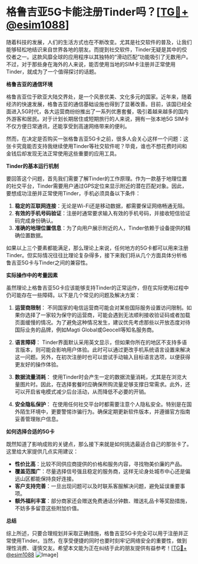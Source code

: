 # 格鲁吉亚5G卡能注册Tinder吗？[[TG💪+ @esim1088](https://t.me/s/esim1088)]

随着科技的发展，人们的生活方式也在不断改变。尤其是社交软件的普及，让我们能够轻松地结识来自世界各地的朋友。而提到社交软件，Tinder无疑是其中的佼佼者之一。这款风靡全球的应用程序以其独特的“滑动匹配”功能吸引了无数用户。不过，对于那些身在海外的人来说，能否使用当地的SIM卡注册并正常使用Tinder，就成为了一个值得探讨的话题。

**格鲁吉亚的通信环境**

格鲁吉亚位于欧亚大陆交界处，是一个风景优美、文化多元的国家。近年来，随着经济的快速发展，格鲁吉亚的通信基础设施也得到了显著改善。目前，该国已经全面进入5G时代，各大运营商纷纷推出了一系列优惠套餐，吸引着越来越多的国内外游客和居民。对于计划长期居住或短期旅行的人来说，拥有一张本地5G SIM卡不仅方便日常通讯，还能享受到高速网络带来的便利。

然而，在决定是否购买一张格鲁吉亚5G卡之前，很多人会关心这样一个问题：这张卡究竟能否支持我继续使用Tinder等社交软件呢？毕竟，谁也不想花费时间和金钱后却发现无法正常使用这些重要的应用工具。

**Tinder的基本运行机制**

要回答这个问题，首先我们需要了解Tinder的工作原理。作为一款基于地理位置的社交平台，Tinder需要用户通过GPS定位来显示附近的潜在匹配对象。因此，要想成功注册并正常使用Tinder，手机必须具备以下条件：

1. **稳定的互联网连接**：无论是Wi-Fi还是移动数据，都需要保证网络畅通无阻。
2. **有效的手机号码验证**：注册时通常要求输入有效的手机号码，并接收短信验证码完成身份确认。
3. **准确的地理位置信息**：为了向用户展示附近的人，Tinder依赖于设备提供的精确位置数据。

如果以上三个要素都能满足，那么理论上来说，任何地方的5G卡都可以用来注册Tinder。但实际情况往往比理论复杂得多，接下来我们将从几个方面具体分析格鲁吉亚5G卡与Tinder之间的兼容性。

**实际操作中的考量因素**

虽然理论上格鲁吉亚5G卡应该能够支持Tinder的正常运作，但在实际使用过程中仍可能存在一些障碍。以下是几个常见的问题及解决方案：

1. **运营商限制**：
   不同国家的电信运营商可能会对某些国际服务设置访问限制。如果你选择了一家较为保守的运营商，可能会遇到无法顺利接收验证码或者加载页面缓慢的情况。为了避免这种情况发生，建议优先考虑那些以开放态度对待国际业务的品牌，例如Magti Global或Geocell等知名服务商。

2. **语言障碍**：
   Tinder界面默认采用英文显示，但如果你所在的地区不支持多语言版本，则可能会影响用户体验。此时可以通过更改手机系统语言设置来解决这一问题。另外，在初次注册时也可以尝试手动输入目标语言选项，以便获得更友好的操作体验。

3. **数据流量消耗**：
   使用Tinder时会产生一定的数据流量消耗，尤其是在浏览大量图片时。因此，在选择套餐时应确保所购流量足够支撑日常需求。此外，还可以开启省电模式减少后台活动，从而降低不必要的开销。

4. **安全隐私保护**：
   在使用任何社交平台时都需要注意个人隐私安全。特别是在国外陌生环境中，更要警惕诈骗行为。确保定期更新软件版本，并遵循官方指南妥善管理账户信息。

**如何选择合适的5G卡**

既然知道了影响成败的关键点，那么接下来就是如何挑选最适合自己的那张卡了。这里给大家提供几点实用建议：

- **性价比高**：比较不同供应商提供的价格和服务内容，寻找物美价廉的产品。
- **覆盖范围广**：尽量选择信号强且稳定的服务商，这样无论身处城市中心还是偏远山区都能保持良好连接。
- **客户支持完善**：一旦出现问题可以及时联系客服解决问题，避免延误重要事项。
- **额外福利丰富**：部分商家还会赠送免费通话分钟数、赠送礼品卡等奖励措施，不妨多多留意这些附加价值。

**总结**

综上所述，只要合理规划并采取正确措施，格鲁吉亚5G卡完全可以用于注册并正常使用Tinder。当然，在享受便捷的同时也要时刻牢记网络安全的重要性，做到理性消费、谨慎交友。希望本文能为正在纠结于此的朋友提供有益参考！[[TG💪+ @esim1088](https://t.me/s/esim1088) ![Image](https://i.postimg.cc/4NQfJmqS/Snipaste-2025-05-13-00-14-12.png)]